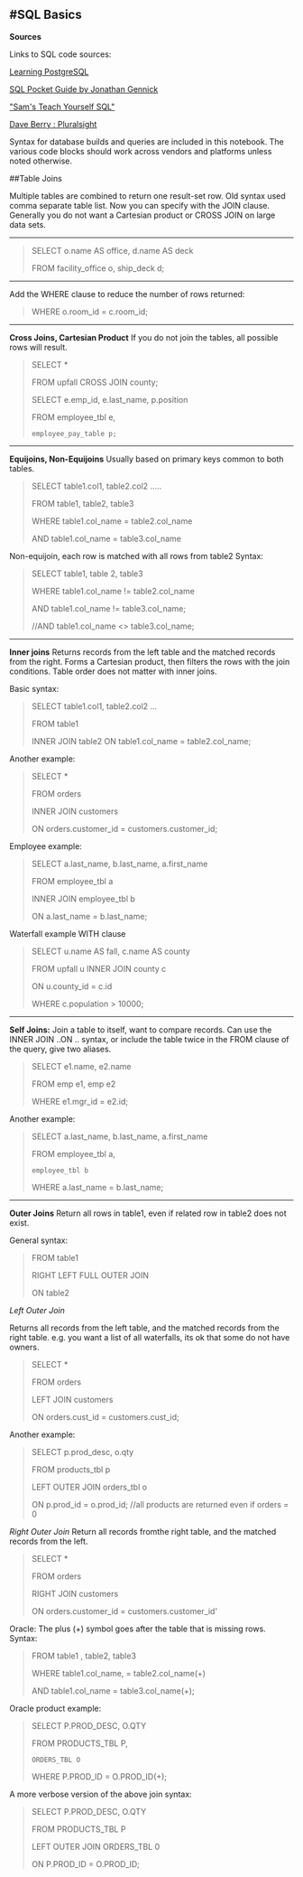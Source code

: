 #SQL Basics
------
**Sources**

Links to SQL code sources:

[Learning PostgreSQL](https://www.packtpub.com/big-data-and-business-intelligence/learning-postgresql)

[SQL Pocket Guide by Jonathan Gennick](http://shop.oreilly.com/product/9780596005122.do)

["Sam's Teach Yourself SQL"](https://www.oreilly.com/library/view/sams-teach-yourself/9780132603911/)
 
[Dave Berry : Pluralsight](https://www.pluralsight.com/authors/david-berry)

 

Syntax for database builds and queries are included in this notebook.
The various code blocks should work across vendors and platforms unless noted otherwise.

##Table Joins


Multiple tables are combined to return one result-set row.
Old syntax used comma separate table list. Now you can specify with the JOIN clause.
Generally you do not want a Cartesian product or CROSS JOIN on large data sets.
___
>SELECT o.name AS office, d.name AS deck
> 
>FROM facility_office o, ship_deck d;
___

Add the WHERE clause to reduce the number of rows returned:
 
>WHERE o.room_id = c.room_id;


___
**Cross Joins, Cartesian Product**
If you do not join the tables, all possible rows will result.

>SELECT *
> 
>FROM upfall CROSS JOIN county;
>
>SELECT e.emp_id, e.last_name, p.position
> 
>FROM employee_tbl e,
> 
>     employee_pay_table p;

___
**Equijoins, Non-Equijoins**
Usually based on primary keys common to both tables. 

>SELECT table1.col1, table2.col2 .....
>
>FROM table1, table2, table3
>
>WHERE table1.col_name = table2.col_name
>
> AND table1.col_name = table3.col_name


Non-equijoin, each row is matched with all rows from table2 
Syntax:
 
>SELECT table1, table 2, table3
> 
>WHERE table1.col_name != table2.col_name
> 
>AND table1.col_name != table3.col_name;
> 
>//AND table1.col_name <> table3.col_name;


___
**Inner joins**
Returns records from the left table and the matched records from the right.
Forms a Cartesian product, then filters the rows with the join conditions.
 Table order does not matter with inner joins. 
 
Basic syntax:
 
>SELECT  table1.col1, table2.col2 ...
> 
>FROM table1
> 
>INNER JOIN table2 ON table1.col_name = table2.col_name;
 

Another example:
>SELECT *
> 
>FROM orders
> 
>INNER JOIN customers
>
>ON orders.customer_id = customers.customer_id;


Employee example:
 
>SELECT a.last_name, b.last_name, a.first_name
> 
>FROM employee_tbl a
> 
>INNER JOIN employee_tbl b
> 
>ON a.last_name = b.last_name;

 
Waterfall example WITH clause 

>SELECT u.name AS fall, c.name AS county
>
>FROM upfall u INNER JOIN county c
> 
>  ON u.county_id = c.id
> 
>WHERE c.population > 10000;
 
  

_________
**Self Joins:** 
Join a table to itself, want to compare records.
Can use the INNER JOIN ..ON .. syntax, or include the table twice in
the FROM clause of the query, give two aliases. 
 

>SELECT e1.name, e2.name
> 
>FROM emp e1, emp e2
> 
>WHERE e1.mgr_id = e2.id;
 

Another example:
 
>SELECT a.last_name, b.last_name, a.first_name
> 
>FROM employee_tbl a,
> 
>     employee_tbl b
> 
>WHERE a.last_name = b.last_name;




___
**Outer Joins**
Return all rows in table1, even if related row in table2 does not exist.

General syntax:
 
>FROM table1
> 
>RIGHT LEFT FULL OUTER JOIN
> 
>ON table2

 
*Left Outer Join*
 
Returns all records from the left table, and the matched records from the right table.
e.g. you want a list of all waterfalls, its ok that some do not have owners. 

 
>SELECT *
> 
>FROM orders
> 
>LEFT JOIN customers
> 
>ON orders.cust_id = customers.cust_id;

 
Another example:
 
>SELECT p.prod_desc, o.qty
> 
>FROM products_tbl p
> 
>LEFT OUTER JOIN orders_tbl o
> 
>ON p.prod_id = o.prod_id;
>//all products are returned even if orders = 0
 

*Right Outer Join*
Return all records fromthe right table, and the matched records from the left.
 
>SELECT *
> 
>FROM orders
> 
>RIGHT JOIN customers
> 
>ON orders.customer_id = customers.customer_id'




Oracle: The plus (+) symbol goes after the table that is missing rows.
Syntax:
 
>FROM table1 , table2, table3
> 
>WHERE table1.col_name, = table2.col_name(+)
> 
>AND table1.col_name = table3.col_name(+);

 
Oracle product example:
 
>SELECT P.PROD_DESC, O.QTY
> 
>FROM PRODUCTS_TBL P,
> 
>     ORDERS_TBL O
> 
>WHERE P.PROD_ID = O.PROD_ID(+);
 
 
A more verbose version of the above join syntax:
 
>SELECT P.PROD_DESC, O.QTY
> 
>FROM PRODUCTS_TBL P
> 
>LEFT OUTER JOIN ORDERS_TBL 0
> 
>ON P.PROD_ID = O.PROD_ID;
 


